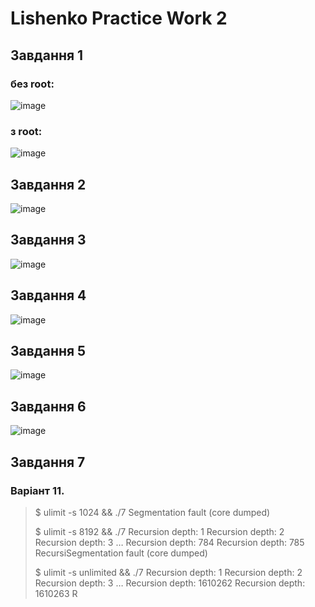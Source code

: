 # Lishenko Practice Work 2
## Завдання 1

### без root:

![image](https://github.com/user-attachments/assets/03b08d60-8a5e-4942-b1c9-4a301980d4aa)

### з root:

![image](https://github.com/user-attachments/assets/b601b926-a026-4d79-87c1-976663291b18)


## Завдання 2

 

![image](https://github.com/user-attachments/assets/a4332fc3-1025-4d97-a628-6c4b72cda394)




## Завдання 3

 

![image](https://github.com/user-attachments/assets/30cc3bff-d0fa-4ea3-bb03-e500bb99d930)




## Завдання 4


 

![image](https://github.com/user-attachments/assets/f68a7ba0-e4e2-4433-962c-d28011b2c919)



## Завдання 5


![image](https://github.com/user-attachments/assets/b8723b31-fdb1-4551-ac68-44933ae9b0ab)



## Завдання 6

 


![image](https://github.com/user-attachments/assets/09e230f2-16d1-41bb-a956-5837726047bf)



## Завдання 7
### Варіант 11. 

> $ ulimit -s 1024 && ./7
> Segmentation fault (core dumped)
>
> $ ulimit -s 8192 && ./7
> Recursion depth: 1
> Recursion depth: 2
> Recursion depth: 3
> …
> Recursion depth: 784
> Recursion depth: 785
> RecursiSegmentation fault (core dumped)
> 
> 
> $ ulimit -s unlimited && ./7
> Recursion depth: 1
> Recursion depth: 2
> Recursion depth: 3
> …
> Recursion depth: 1610262
> Recursion depth: 1610263
> R

